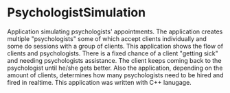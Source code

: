 # PsychologistSimulation
Application simulating psychologists' appointments. The application creates multiple "psychologists" some of which accept clients individually and some do sessions with a group of clients. This application shows the flow of clients and psychologists. There is a fixed chance of a client "getting sick" and needing psychologists assistance. The client keeps coming back to the psychologist until he/she gets better. Also the application, depending on the amount of clients, determines how many psychologists need to be hired and fired in realtime. This application was written with C++ lanugage.
